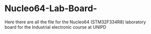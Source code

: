 # Nucleo64-Lab-Board-
Here there are all the file for the Nucleo64 (STM32F334R8) laboratory board for the Industrial electronic course at UNIPD
